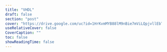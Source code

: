 ```yaml
---
title: "VHDL"
draft: false
section: "post"
cover: "https://drive.google.com/uc?id=1HrKvmMYB88lM9nBie7mViLQpjvllEbTB"
useRelativeCover: false
CoverCaption: ""
toc: false
showReadingTime: false
---
```

